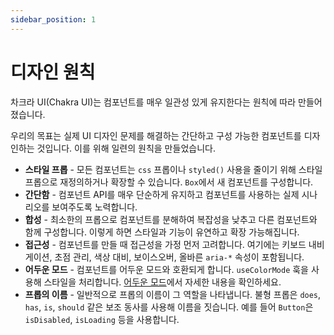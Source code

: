 ```yaml
---
sidebar_position: 1
---
```


# 디자인 원칙

차크라 UI(Chakra UI)는 컴포넌트를 매우 일관성 있게 유지한다는 원칙에 따라 만들어졌습니다.

우리의 목표는 실제 UI 디자인 문제를 해결하는 간단하고 구성 가능한 컴포넌트를 디자인하는 것입니다. 이를 위해 일련의 원칙을 만들었습니다.

- **스타일 프롭** - 모든 컴포넌트는 `css` 프롭이나 `styled()` 사용을 줄이기 위해 스타일 프롭으로 재정의하거나 확장할 수 있습니다. `Box`에서 새 컴포넌트를 구성합니다.
- **간단함** - 컴포넌트 API를 매우 단순하게 유지하고 컴포넌트를 사용하는 실제 시나리오를 보여주도록 노력합니다.
- **합성** - 최소한의 프롭으로 컴포넌트를 분해하여 복잡성을 낮추고 다른 컴포넌트와 함께 구성합니다. 이렇게 하면 스타일과 기능이 유연하고 확장 가능해집니다.
- **접근성** - 컴포넌트를 만들 때 접근성을 가정 먼저 고려합니다. 여기에는 키보드 내비게이션, 초점 관리, 색상 대비, 보이스오버, 올바른 `aria-*` 속성이 포함됩니다.
- **어두운 모드** - 컴포넌트를 어두운 모드와 호환되게 합니다. `useColorMode` 훅을 사용해 스타일을 처리합니다. [어두운 모드](https://chakra-ui.com/docs/styled-system/color-mode)에서 자세한 내용을 확인하세요.
- **프롭의 이름** - 일반적으로 프롭의 이름이 그 역할을 나타냅니다. 불형 프롭은 `does`, `has`, `is`, `should` 같은 보조 동사를 사용해 이름을 짓습니다. 예를 들어 `Button`은 `isDisabled`, `isLoading` 등을 사용합니다.